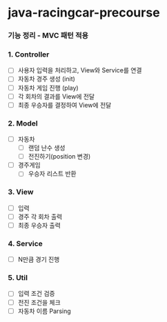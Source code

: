 # java-racingcar-precourse 

### 기능 정리 - MVC 패턴 적용

### 1. Controller
- [ ] 사용자 입력을 처리하고, View와 Service를 연결
- [ ] 자동차 경주 생성 (init)
- [ ] 자동차 게임 진행 (play)
- [ ] 각 회차의 결과를 View에 전달
- [ ] 최종 우승자를 결정하여 View에 전달

### 2. Model
- [ ] 자동차
  - [ ] 랜덤 난수 생성
  - [ ] 전진하기(position 변경)
- [ ] 경주게임
  - [ ] 우승자 리스트 반환

### 3. View 
- [ ] 입력
- [ ] 경주 각 회차 출력
- [ ] 최종 우승자 출력

### 4. Service
- [ ] N만큼 경기 진행

### 5. Util
- [ ] 입력 조건 검증
- [ ] 전진 조건을 체크
- [ ] 자동차 이름 Parsing

